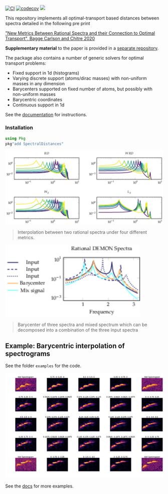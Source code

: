 [![CI](https://github.com/baggepinnen/SpectralDistances.jl/workflows/CI/badge.svg)](https://github.com/baggepinnen/SpectralDistances.jl/actions)
[![codecov](https://codecov.io/gh/baggepinnen/SpectralDistances.jl/branch/master/graph/badge.svg)](https://codecov.io/gh/baggepinnen/SpectralDistances.jl)
[![](https://img.shields.io/badge/docs-latest-blue.svg)](https://baggepinnen.github.io/SpectralDistances.jl/latest)

This repository implements all optimal-transport based distances between spectra detailed in the following pre print

["New Metrics Between Rational Spectra and their Connection to Optimal Transport", Bagge Carlson and Chitre 2020](http://arxiv.org/abs/2004.09152)

**Supplementary material** to the paper is provided in a [separate repository](https://github.com/baggepinnen/SpectralDistances_supplementary_material).

The package also contains a number of generic solvers for optimal transport problems:
- Fixed support in 1d (histograms)
- Varying discrete support (atoms/dirac masses) with non-uniform masses in any dimension
- Barycenters supported on fixed number of atoms, but possibly with non-uniform masses
- Barycentric coordinates
- Continuous support in 1d

See the [documentation](https://baggepinnen.github.io/SpectralDistances.jl/latest) for instructions.

### Installation
```julia
using Pkg
pkg"add SpectralDistances"
```

![window](figs/spec.svg)
> Interpolation between two rational spectra under four different metrics.

![window](figs/demon.svg)
> Barycenter of three spectra and mixed spectrum which can be decomposed into a combination of the three input spectra


## Example: Barycentric interpolation of spectrograms
See the folder `examples` for the code.

![barycenters](examples/barycenters.png)

See the [docs](https://baggepinnen.github.io/SpectralDistances.jl/latest) for more examples.
